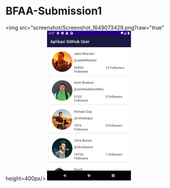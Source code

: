 # BFAA-Submission1

<img src="screenshot/Screenshot_1649073429.png?raw="true" height=400px/>
<img src="screenshot/Screenshot_1649073429.png?raw=true" height=400px/>

